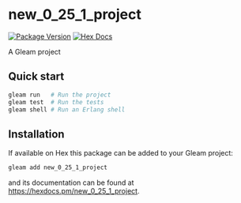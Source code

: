 # new_0_25_1_project

[![Package Version](https://img.shields.io/hexpm/v/new_0_25_1_project)](https://hex.pm/packages/new_0_25_1_project)
[![Hex Docs](https://img.shields.io/badge/hex-docs-ffaff3)](https://hexdocs.pm/new_0_25_1_project/)

A Gleam project

## Quick start

```sh
gleam run   # Run the project
gleam test  # Run the tests
gleam shell # Run an Erlang shell
```

## Installation

If available on Hex this package can be added to your Gleam project:

```sh
gleam add new_0_25_1_project
```

and its documentation can be found at <https://hexdocs.pm/new_0_25_1_project>.
